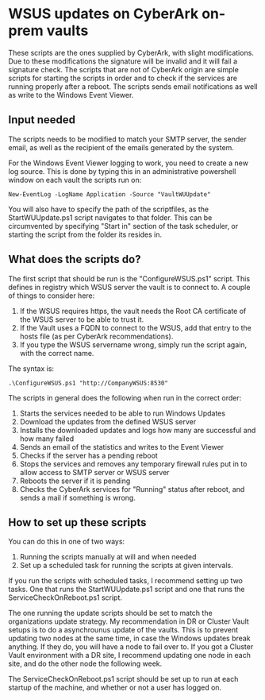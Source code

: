 # WSUS updates on CyberArk on-prem vaults

These scripts are the ones supplied by CyberArk, with slight modifications. Due to these modifications the signature will be invalid and it will fail a signature check. 
The scripts that are not of CyberArk origin are simple scripts for starting the scripts in order and to check if the services are running properly after a reboot.
The scripts sends email notifications as well as write to the Windows Event Viewer.

## Input needed

The scripts needs to be modified to match your SMTP server, the sender email, as well as the recipient of the emails generated by the system.

For the Windows Event Viewer logging to work, you need to create a new log source. This is done by typing this in an administrative powershell window on each vault
the scripts run on:

    New-EventLog -LogName Application -Source "VaultWUUpdate"
  
You will also have to specify the path of the scriptfiles, as the StartWUUpdate.ps1 script navigates to that folder. This can be circumvented by specifying "Start in" section of the task scheduler, or starting the script from the folder its resides in.

## What does the scripts do?

The first script that should be run is the "ConfigureWSUS.ps1" script. This defines in registry which WSUS server the vault is to connect to. A couple of things to consider here:

1. If the WSUS requires https, the vault needs the Root CA certificate of the WSUS server to be able to trust it. 
2. If the Vault uses a FQDN to connect to the WSUS, add that entry to the hosts file (as per CyberArk recommendations). 
3. If you type the WSUS servername wrong, simply run the script again, with the correct name.

The syntax is:

    .\ConfigureWSUS.ps1 "http://CompanyWSUS:8530"

The scripts in general does the following when run in the correct order:

1. Starts the services needed to be able to run Windows Updates
2. Download the updates from the defined WSUS server
3. Installs the downloaded updates and logs how many are successful and how many failed
4. Sends an email of the statistics and writes to the Event Viewer
5. Checks if the server has a pending reboot
6. Stops the services and removes any temporary firewall rules put in to allow access to SMTP server or WSUS server
7. Reboots the server if it is pending
8. Checks the CyberArk services for "Running" status after reboot, and sends a mail if something is wrong.


## How to set up these scripts

You can do this in one of two ways:

1. Running the scripts manually at will and when needed
2. Set up a scheduled task for running the scripts at given intervals.

If you run the scripts with scheduled tasks, I recommend setting up two tasks. One that runs the StartWUUpdate.ps1 script and one that runs the ServiceCheckOnReboot.ps1 script.

The one running the update scripts should be set to match the organizations update strategy. My recommendation in DR or Cluster Vault setups is to do a asynchrounus update of the vaults. This is to prevent updating two nodes at the same time, in case the Windows updates break anything. If they do, you will have a node to fail over to. If you got a Cluster Vault environment with a DR site, I recommend updating one node in each site, and do the other node the following week.

The ServiceCheckOnReboot.ps1 script should be set up to run at each startup of the machine, and whether or not a user has logged on.
